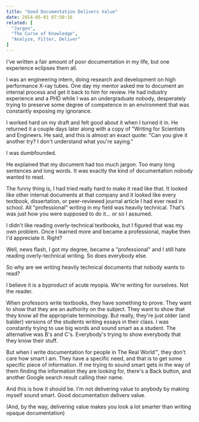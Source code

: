 ```yaml
---
title: "Good Documentation Delivers Value"
date: 2014-05-01 07:50:16
related: [
  "Jargon",
  "The Curse of Knowledge",
  "Analyze, Filter, Deliver"
]
---
```


I've written a fair amount of poor documentation in my life, but one experience eclipses them all.

I was an engineering intern, doing research and development on high performance X-ray tubes. One day my mentor asked me to document an internal process and get it back to him for review. He had industry experience and a PHD while I was an undergraduate nobody, desperately trying to preserve some degree of competence in an environment that was constantly exposing my ignorance.

I worked hard on my draft and felt good about it when I turned it in. He returned it a couple days later along with a copy of "Writing for Scientists and Engineers. He said, and this is almost an exact quote: "Can you give it another try? I don't understand what you're saying."

I was dumbfounded.

He explained that my document had too much jargon. Too many long sentences and long words. It was exactly the kind of documentation nobody wanted to read.

The funny thing is, I had tried really hard to make it read like that. It looked like other internal documents at that company and it looked like every textbook, dissertation, or peer-reviewed journal article I had ever read in school. All "professional" writing in my field was heavily technical. That's was just how you were supposed to do it... or so I assumed.

I didn't like reading overly-technical textbooks, but I figured that was my own problem. Once I learned more and became a professional, maybe then I'd appreciate it. Right?

Well, news flash, I got my degree, became a "professional" and I still hate reading overly-technical writing. So does everybody else.

So why are we writing heavily technical documents that nobody wants to read?

I believe it is a byproduct of acute myopia. We're writing for ourselves. Not the reader.

When professors write textbooks, they have something to prove. They want to show that they are an authority on the subject. They want to show that they know all the appropriate terminology. But really, they're just older (and balder) versions of the students writing essays in their class. I was constantly trying to use big words and sound smart as a student. The alternative was B's and C's. Everybody's trying to show everybody that they know their stuff.

But when I write documentation for people in The Real World™, they don't care how smart I am. They have a specific need, and that is to get some specific piece of information. If me trying to sound smart gets in the way of them finding the information they are looking for, there's a Back button, and another Google search result calling their name.

And this is how it should be. I'm not delivering value to anybody by making myself sound smart. Good documentation delivers value.

(And, by the way, delivering value makes you look a lot smarter than writing opaque documentation)
